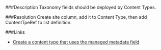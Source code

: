 ﻿<properties 
	pageTitle="RESP515503: Taxonomy field in list definition" 
    pageName="resp515503"
    parentPageId="xml"
/>

###Description
Taxonomy fields should be deployed by Content Types. 

###Resolution
Create site column, add it to Content Type, then add ContentTpeRef to list definition.

###Links
- [Create a content type that uses the managed metadata field](http://www.sharepointconfig.com/2011/03/the-complete-guide-to-provisioning-sharepoint-2010-managed-metadata-fields)